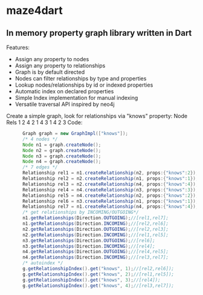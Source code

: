 maze4dart
=========

In memory property graph library written in Dart
------------------------------------------------

Features:
*	Assign any property to nodes
*	Assign any property to relationships
*	Graph is by default directed
*	Nodes can filter relationships by type and properties
*	Lookup nodes/relationships by id or indexed properties
*	Automatic index on declared properties
*	Simple Index implementation for manual indexing
*	Versatile traversal API inspired by neo4j

Create a simple graph, look for relationships via "knows" property:
Node Rels
1 	 2 4
2	 1 4
3	 1
4	 2 3
Code:
```java
	  Graph graph = new GraphImpl(["knows"]);
	  /* 4 nodes */
      Node n1 = graph.createNode();
      Node n2 = graph.createNode();
      Node n3 = graph.createNode();
      Node n4 = graph.createNode();
      /* 7 edges */
      Relationship rel1 = n1.createRelationship(n2, props:{"knows":2});
      Relationship rel2 = n2.createRelationship(n1, props:{"knows":1});
      Relationship rel3 = n2.createRelationship(n4, props:{"knows":4});
      Relationship rel4 = n4.createRelationship(n3, props:{"knows":3});
      Relationship rel5 = n4.createRelationship(n2, props:{"knows":2});
      Relationship rel6 = n3.createRelationship(n1, props:{"knows":1});
      Relationship rel7 = n1.createRelationship(n4, props:{"knows":4});
      /* get relationships by INCOMING/OUTGOING*/
      n1.getRelationships(Direction.OUTGOING);//[rel1,rel7];
      n1.getRelationships(Direction.INCOMING);//[rel2,rel6];
      n2.getRelationships(Direction.OUTGOING);//[rel2,rel3];
      n2.getRelationships(Direction.INCOMING);//[rel1,rel5];
      n3.getRelationships(Direction.OUTGOING);//[rel6];
      n3.getRelationships(Direction.INCOMING);//[rel4];
      n4.getRelationships(Direction.OUTGOING);//[rel4,rel5];
      n4.getRelationships(Direction.INCOMING);//[rel3,rel7];
      /* autoindex */
      g.getRelationshipIndex().get("knows", 1);//[rel2,rel6]);
      g.getRelationshipIndex().get("knows", 2);//[rel1,rel5]);
      g.getRelationshipIndex().get("knows", 3);//[rel4]);
      g.getRelationshipIndex().get("knows", 4);//[rel3,rel7]);
```
